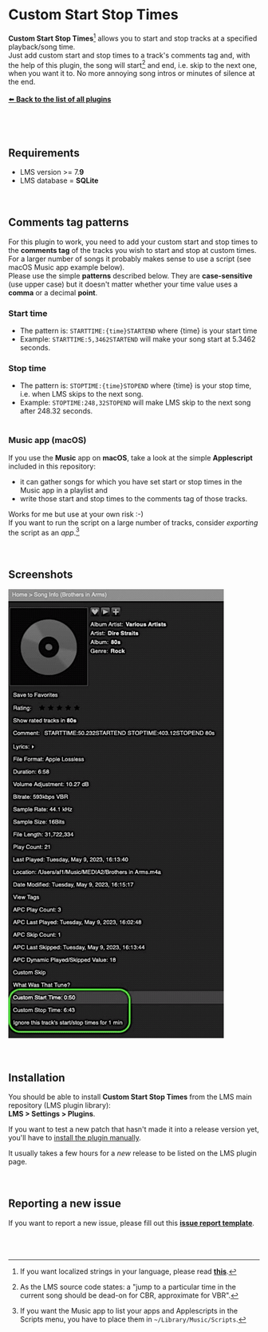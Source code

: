 Custom Start Stop Times
====

**Custom Start Stop Times**[^1] allows you to start and stop tracks at a specified playback/song time.<br>Just add custom start and stop times to a track's comments tag and, with the help of this plugin, the song will start[^2] and end, i.e. skip to the next one, when you want it to. No more annoying song intros or minutes of silence at the end.
<br><br>
[⬅️ **Back to the list of all plugins**](https://github.com/AF-1/)
<br><br><br><br>

## Requirements

- LMS version >= 7.**9**
- LMS database = **SQLite**
<br><br><br>

[^1]:If you want localized strings in your language, please read <a href="https://github.com/AF-1/sobras/wiki/Adding-localization-to-LMS-plugins"><b>this</b></a>.
[^2]:As the LMS source code states: a "jump to a particular time in the current song should be dead-on for CBR, approximate for VBR".

## Comments tag patterns

For this plugin to work, you need to add your custom start and stop times to the **comments tag** of the tracks you wish to start and stop at custom times. For a larger number of songs it probably makes sense to use a script (see macOS Music app example below).<br>
Please use the simple **patterns** described below. They are **case-sensitive** (use upper case) but it doesn't matter whether your time value uses a **comma** or a decimal **point**.<br>

### Start time
- The pattern is: `STARTTIME:{time}STARTEND` where {time} is your start time
- Example: `STARTTIME:5,3462STARTEND` will make your song start at 5.3462 seconds.

### Stop time
- The pattern is: `STOPTIME:{time}STOPEND` where {time} is your stop time, i.e. when LMS skips to the next song.
- Example: `STOPTIME:248,32STOPEND` will make LMS skip to the next song after 248.32 seconds.
<br><br>

### Music app (macOS)
If you use the **Music** app on **macOS**, take a look at the simple **Applescript** included in this repository:<br>
- it can gather songs for which you have set start or stop times in the Music app in a playlist and
- write those start and stop times to the comments tag of those tracks.

Works for me but use at your own risk :-)<br>
If you want to run the script on a large number of tracks, consider *exporting* the script as an *app*.[^3]
<br><br><br>

[^3]: If you want the Music app to list your apps and Applescripts in the Scripts menu, you have to place them in `~/Library/Music/Scripts`.

## Screenshots
<img src="screenshots/csst.gif" height=900>
<br><br><br>


## Installation

You should be able to install **Custom Start Stop Times** from the LMS main repository (LMS plugin library):<br>**LMS > Settings > Plugins**.<br>

If you want to test a new patch that hasn't made it into a release version yet, you'll have to [install the plugin manually](https://github.com/AF-1/sobras/wiki/Manual-installation-of-LMS-plugins).

It usually takes a few hours for a *new* release to be listed on the LMS plugin page.
<br><br><br>


## Reporting a new issue

If you want to report a new issue, please fill out this [**issue report template**](https://github.com/AF-1/lms-customstartstoptimes/issues/new?template=bug_report.md&title=%5BISSUE%5D+).
<br><br><br><br>
